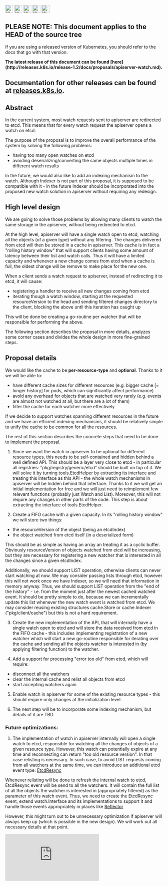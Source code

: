 <!-- BEGIN MUNGE: UNVERSIONED_WARNING -->

<!-- BEGIN STRIP_FOR_RELEASE -->

<img src="http://kubernetes.io/kubernetes/img/warning.png" alt="WARNING"
     width="25" height="25">
<img src="http://kubernetes.io/kubernetes/img/warning.png" alt="WARNING"
     width="25" height="25">
<img src="http://kubernetes.io/kubernetes/img/warning.png" alt="WARNING"
     width="25" height="25">
<img src="http://kubernetes.io/kubernetes/img/warning.png" alt="WARNING"
     width="25" height="25">
<img src="http://kubernetes.io/kubernetes/img/warning.png" alt="WARNING"
     width="25" height="25">

<h2>PLEASE NOTE: This document applies to the HEAD of the source tree</h2>

If you are using a released version of Kubernetes, you should
refer to the docs that go with that version.

<!-- TAG RELEASE_LINK, added by the munger automatically -->
<strong>
The latest release of this document can be found
[here](http://releases.k8s.io/release-1.2/docs/proposals/apiserver-watch.md).

Documentation for other releases can be found at
[releases.k8s.io](http://releases.k8s.io).
</strong>
--

<!-- END STRIP_FOR_RELEASE -->

<!-- END MUNGE: UNVERSIONED_WARNING -->

## Abstract

In the current system, most watch requests sent to apiserver are redirected to
etcd. This means that for every watch request the apiserver opens a watch on
etcd.

The purpose of the proposal is to improve the overall performance of the system
by solving the following problems:

- having too many open watches on etcd
- avoiding deserializing/converting the same objects multiple times in different
watch results

In the future, we would also like to add an indexing mechanism to the watch.
Although Indexer is not part of this proposal, it is supposed to be compatible
with it - in the future Indexer should be incorporated into the proposed new
watch solution in apiserver without requiring any redesign.


## High level design

We are going to solve those problems by allowing many clients to watch the same
storage in the apiserver, without being redirected to etcd.

At the high level, apiserver will have a single watch open to etcd, watching all
the objects (of a given type) without any filtering. The changes delivered from
etcd will then be stored in a cache in apiserver. This cache is in fact a
"rolling history window" that will support clients having some amount of latency
between their list and watch calls. Thus it will have a limited capacity and
whenever a new change comes from etcd when a cache is full, the oldest change
will be remove to make place for the new one.

When a client sends a watch request to apiserver, instead of redirecting it to
etcd, it will cause:

  - registering a handler to receive all new changes coming from etcd
  - iterating though a watch window, starting at the requested resourceVersion
    to the head and sending filtered changes directory to the client, blocking
    the above until this iteration has caught up

This will be done be creating a go-routine per watcher that will be responsible
for performing the above.

The following section describes the proposal in more details, analyzes some
corner cases and divides the whole design in more fine-grained steps.


## Proposal details

We would like the cache to be __per-resource-type__ and __optional__. Thanks to
it we will be able to:
  - have different cache sizes for different resources (e.g. bigger cache
    [= longer history] for pods, which can significantly affect performance)
  - avoid any overhead for objects that are watched very rarely (e.g. events
    are almost not watched at all, but there are a lot of them)
  - filter the cache for each watcher more effectively

If we decide to support watches spanning different resources in the future and
we have an efficient indexing mechanisms, it should be relatively simple to unify
the cache to be common for all the resources.

The rest of this section describes the concrete steps that need to be done
to implement the proposal.

1. Since we want the watch in apiserver to be optional for different resource
types, this needs to be self-contained and hidden behind a well defined API.
This should be a layer very close to etcd - in particular all registries:
"pkg/registry/generic/etcd" should be built on top of it.
We will solve it by turning tools.EtcdHelper by extracting its interface
and treating this interface as this API - the whole watch mechanisms in
apiserver will be hidden behind that interface.
Thanks to it we will get an initial implementation for free and we will just
need to reimplement few relevant functions (probably just Watch and List).
Moreover, this will not require any changes in other parts of the code.
This step is about extracting the interface of tools.EtcdHelper.

2. Create a FIFO cache with a given capacity. In its "rolling history window"
we will store two things:

  - the resourceVersion of the object (being an etcdIndex)
  - the object watched from etcd itself (in a deserialized form)

  This should be as simple as having an array an treating it as a cyclic buffer.
  Obviously resourceVersion of objects watched from etcd will be increasing, but
  they are necessary for registering a new watcher that is interested in all the
  changes since a given etcdIndex.

  Additionally, we should support LIST operation, otherwise clients can never
  start watching at now. We may consider passing lists through etcd, however
  this will not work once we have Indexer, so we will need that information
  in memory anyway.
  Thus, we should support LIST operation from the "end of the history" - i.e.
  from the moment just after the newest cached watched event. It should be
  pretty simple to do, because we can incrementally update this list whenever
  the new watch event is watched from etcd.
  We may consider reusing existing structures cache.Store or cache.Indexer
  ("pkg/client/cache") but this is not a hard requirement.

3. Create the new implementation of the API, that will internally have a
single watch open to etcd and will store the data received from etcd in
the FIFO cache - this includes implementing registration of a new watcher
which will start a new go-routine responsible for iterating over the cache
and sending all the objects watcher is interested in (by applying filtering
function) to the watcher.

4. Add a support for processing "error too old" from etcd, which will require:
  - disconnect all the watchers
  - clear the internal cache and relist all objects from etcd
  - start accepting watchers again

5. Enable watch in apiserver for some of the existing resource types - this
should require only changes at the initialization level.

6. The next step will be to incorporate some indexing mechanism, but details
of it are TBD.



### Future optimizations:

1. The implementation of watch in apiserver internally will open a single
watch to etcd, responsible for watching all the changes of objects of a given
resource type. However, this watch can potentially expire at any time and
reconnecting can return "too old resource version". In that case relisting is
necessary. In such case, to avoid LIST requests coming from all watchers at
the same time, we can introduce an additional etcd event type:
[EtcdResync](../../pkg/storage/etcd/etcd_watcher.go#L36)

  Whenever relisting will be done to refresh the internal watch to etcd,
  EtcdResync event will be send to all the watchers. It will contain the
  full list of all the objects the watcher is interested in (appropriately
  filtered) as the parameter of this watch event.
  Thus, we need to create the EtcdResync event, extend watch.Interface and
  its implementations to support it and handle those events appropriately
  in places like
  [Reflector](../../pkg/client/cache/reflector.go)

  However, this might turn out to be unnecessary optimization if apiserver
  will always keep up (which is possible in the new design). We will work
  out all necessary details at that point.


<!-- BEGIN MUNGE: GENERATED_ANALYTICS -->
[![Analytics](https://kubernetes-site.appspot.com/UA-36037335-10/GitHub/docs/proposals/apiserver-watch.md?pixel)]()
<!-- END MUNGE: GENERATED_ANALYTICS -->
